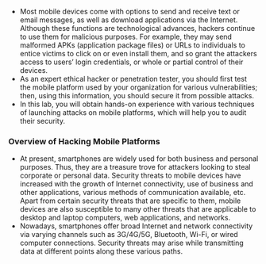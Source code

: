 - Most mobile devices come with options to send and receive text or email messages, as well as download applications via the Internet. Although these functions are technological advances, hackers continue to use them for malicious purposes. For example, they may send malformed APKs (application package files) or URLs to individuals to entice victims to click on or even install them, and so grant the attackers access to users’ login credentials, or whole or partial control of their devices.
- As an expert ethical hacker or penetration tester, you should first test the mobile platform used by your organization for various vulnerabilities; then, using this information, you should secure it from possible attacks.
- In this lab, you will obtain hands-on experience with various techniques of launching attacks on mobile platforms, which will help you to audit their security.



### Overview of Hacking Mobile Platforms

- At present, smartphones are widely used for both business and personal purposes. Thus, they are a treasure trove for attackers looking to steal corporate or personal data. Security threats to mobile devices have increased with the growth of Internet connectivity, use of business and other applications, various methods of communication available, etc. Apart from certain security threats that are specific to them, mobile devices are also susceptible to many other threats that are applicable to desktop and laptop computers, web applications, and networks.
- Nowadays, smartphones offer broad Internet and network connectivity via varying channels such as 3G/4G/5G, Bluetooth, Wi-Fi, or wired computer connections. Security threats may arise while transmitting data at different points along these various paths.
